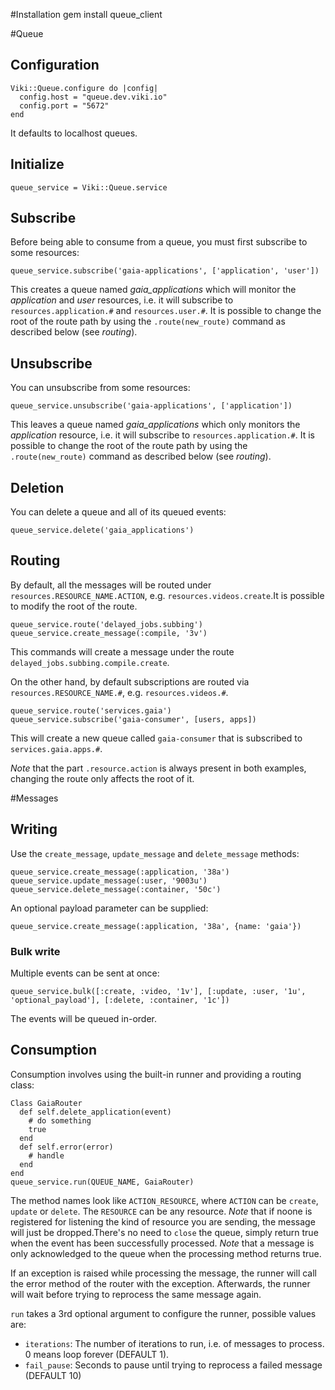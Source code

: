 #Installation
    gem install queue_client

#Queue

## Configuration
    Viki::Queue.configure do |config|
      config.host = "queue.dev.viki.io"
      config.port = "5672"
    end

It defaults to localhost queues.

## Initialize
    queue_service = Viki::Queue.service

## Subscribe
Before being able to consume from a queue, you must first subscribe to some resources:

    queue_service.subscribe('gaia-applications', ['application', 'user'])

This creates a queue named *gaia_applications* which will monitor the *application* and *user* resources, i.e. it will subscribe to `resources.application.#` and `resources.user.#`. It is possible to change the root of the route path by using the `.route(new_route)` command as described below (see *routing*).

## Unsubscribe
You can unsubscribe from some resources:

    queue_service.unsubscribe('gaia-applications', ['application'])

This leaves a queue named *gaia_applications* which only monitors the *application* resource, i.e. it will subscribe to `resources.application.#`. It is possible to change the root of the route path by using the `.route(new_route)` command as described below (see *routing*).

## Deletion
You can delete a queue and all of its queued events:

    queue_service.delete('gaia_applications')

## Routing
By default, all the messages will be routed under `resources.RESOURCE_NAME.ACTION`, e.g. `resources.videos.create`.It is possible to modify the root of the route.

    queue_service.route('delayed_jobs.subbing')
    queue_service.create_message(:compile, '3v')

This commands will create a message under the route `delayed_jobs.subbing.compile.create`.

On the other hand, by default subscriptions are routed via `resources.RESOURCE_NAME.#`, e.g. `resources.videos.#`.

    queue_service.route('services.gaia')
    queue_service.subscribe('gaia-consumer', [users, apps])

This will create a new queue called `gaia-consumer` that is subscribed to `services.gaia.apps.#`.

*Note* that the part `.resource.action` is always present in both examples, changing the route only affects the root of it.

#Messages
## Writing
Use the `create_message`, `update_message` and `delete_message` methods:

    queue_service.create_message(:application, '38a')
    queue_service.update_message(:user, '9003u')
    queue_service.delete_message(:container, '50c')

An optional payload parameter can be supplied:

    queue_service.create_message(:application, '38a', {name: 'gaia'})

### Bulk write
Multiple events can be sent at once:

    queue_service.bulk([:create, :video, '1v'], [:update, :user, '1u', 'optional_payload'], [:delete, :container, '1c'])

The events will be queued in-order.

## Consumption

Consumption involves using the built-in runner and providing a routing class:

    Class GaiaRouter
      def self.delete_application(event)
        # do something
        true
      end
      def self.error(error)
        # handle
      end
    end
    queue_service.run(QUEUE_NAME, GaiaRouter)

The method names look like `ACTION_RESOURCE`, where `ACTION` can be `create`, `update` or `delete`. The `RESOURCE` can be any resource. *Note* that if noone is registered for listening the kind of resource you are sending, the message will just be dropped.There's no need to `close` the queue, simply return true when the event has been successfully processed. *Note* that a message is only acknowledged to the queue when the processing method returns true.

If an exception is raised while processing the message, the runner will call the error method of the router with the exception. Afterwards, the runner will wait before trying to reprocess the same message again.

`run` takes a 3rd optional argument to configure the runner, possible values are:

* `iterations`: The number of iterations to run, i.e. of messages to process. 0 means loop forever (DEFAULT 1).
* `fail_pause`: Seconds to pause until trying to reprocess a failed message (DEFAULT 10)
